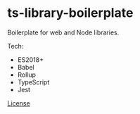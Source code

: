 # ts-library-boilerplate

Boilerplate for web and Node libraries.

Tech:
* ES2018+
* Babel
* Rollup
* TypeScript
* Jest

[License](./LICENSE.md)
